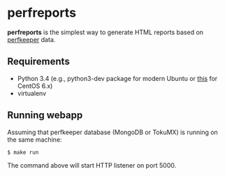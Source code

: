 perfreports
===========

**perfreports** is the simplest way to generate HTML reports based on [perfkeeper](https://github.com/pavel-paulau/perfkeeper) data.


Requirements
------------

* Python 3.4 (e.g., python3-dev package for modern Ubuntu or [this](https://www.digitalocean.com/community/tutorials/how-to-set-up-python-2-7-6-and-3-3-3-on-centos-6-4) for CentOS 6.x)
* virtualenv

Running webapp
--------------

Assuming that perfkeeper database (MongoDB or TokuMX) is running on the same machine:

    $ make run

The command above will start HTTP listener on port 5000.

